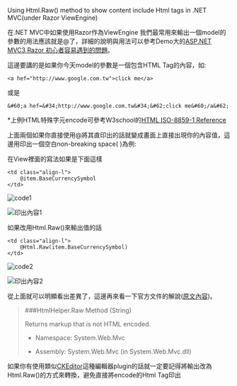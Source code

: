 Using Html.Raw() method to show content include Html tags in .NET MVC(under Razor ViewEngine)

在.NET MVC中如果使用Razor作為ViewEngine 我們最常用來輸出一個model的參數的用法應該就是@了，詳細的說明與用法可以參考Demo大的[ASP.NET MVC3 Razor 初心者容易遇到的問題](http://demo.tc/Post/679)。

這邊要講的是如果你今天model的參數是一個包含HTML Tag的內容，如:

	<a hef="http://www.google.com.tw">click me</a>

或是

	&#60;a hef=&#34;http://www.google.com.tw&#34;&#62;click me&#60;/a&#62;

*上例HTML特殊字元encode可參考W3school的[HTML ISO-8859-1 Reference](http://www.w3schools.com/tags/ref_entities.asp)

上面兩個如果你直接使用@將其直印出的話就變成畫面上直接出現你的內容值，這邊用印出一個空白non-breaking space(&nbsp;)為例:

在View裡面的寫法如果是下面這樣

    <td class="align-l">
        @item.BaseCurrencySymbol
    </td>

![code1](https://dl.dropboxusercontent.com/u/20925528/%E6%8A%80%E8%A1%93Blog/blogs/20131113/4.PNG)

![印出內容1](https://dl.dropboxusercontent.com/u/20925528/%E6%8A%80%E8%A1%93Blog/blogs/20131113/1.PNG)

如果改用Html.Raw()來輸出值的話

    <td class="align-l">
        @Html.Raw(item.BaseCurrencySymbol)
    </td>

![code2](https://dl.dropboxusercontent.com/u/20925528/%E6%8A%80%E8%A1%93Blog/blogs/20131113/3.PNG)

![印出內容2](https://dl.dropboxusercontent.com/u/20925528/%E6%8A%80%E8%A1%93Blog/blogs/20131113/2.PNG)

從上面就可以明顯看出差異了，這邊再來看一下官方文件的解說([原文內容](http://msdn.microsoft.com/en-us/library/gg480740(v=vs.108).aspx))。

>###HtmlHelper.Raw Method (String)	
>
>Returns markup that is not HTML encoded.
>
>- Namespace:  System.Web.Mvc
>
>- Assembly:  System.Web.Mvc (in System.Web.Mvc.dll)

如果你有使用類似[CKEditor](http://ckeditor.com/)這種編輯器plugin的話就一定要記得將輸出改為Html.Raw()的方式來轉換，避免直接將encode的Html Tag印出
